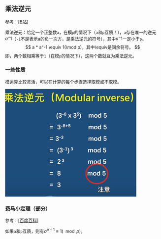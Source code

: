 ## 乘法逆元

参考：[[B站](https://www.bilibili.com/video/BV1kv4y1P7WV)]

乘法逆元：给定一个正整数`a`，在模`p`的情况下（`a`和`p`互质！），`a`存在唯一的逆元$a^-1$（`-1`不是表示a的负一次方，是乘法逆元的符号），其中$a^-1$一定小于`p`。
$$
a * a^-1 \equiv 1(\mod p)，其中\equiv是同余符号。
$$
即，两个数相乘等于`1`（在模`p`的情况下），这两个数就互为乘法逆元。



### 一些性质

模运算比较灵活，可以在计算的每个步骤选择取模或不取模。

<img src="./pic/image-20231202234043261.png" alt="image-20231202234043261" style="zoom:50%;" />

### 费马小定理（部分）

参考：[[百度百科](https://baike.baidu.com/item/%E8%B4%B9%E9%A9%AC%E5%B0%8F%E5%AE%9A%E7%90%86/4776158)]

如果`a`和`p`互质，则有$a^{p-1} \equiv 1 (\mod p)$。

